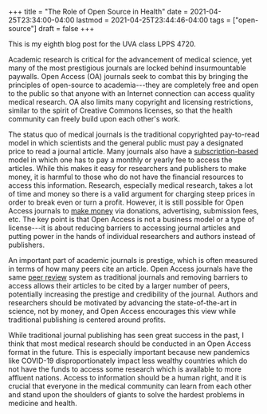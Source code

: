 +++
title = "The Role of Open Source in Health"
date = 2021-04-25T23:34:00-04:00
lastmod = 2021-04-25T23:44:46-04:00
tags = ["open-source"]
draft = false
+++

This is my eighth blog post for the UVA class LPPS 4720.

Academic research is critical for the advancement of medical science, yet many of the most prestigious journals are locked behind insurmountable paywalls. Open Access (OA) journals seek to combat this by bringing the principles of open-source to academia---they are completely free and open to the public so that anyone with an Internet connection can access quality medical research. OA also limits many copyright and licensing restrictions, similar to the spirit of Creative Commons licenses, so that the health community can freely build upon each other's work.

The status quo of medical journals is the traditional copyrighted pay-to-read model in which scientists and the general public must pay a designated price to read a journal article. Many journals also have a [subscription-based](https://www.nejm.org/about-nejm/individual-subscriptions) model in which one has to pay a monthly or yearly fee to access the articles. While this makes it easy for researchers and publishers to make money, it is harmful to those who do not have the financial resources to access this information. Research, especially medical research, takes a lot of time and money so there is a valid argument for charging steep prices in order to break even or turn a profit. However, it is still possible for Open Access journals to [make money](http://oad.simmons.edu/oadwiki/OA%5Fjournal%5Fbusiness%5Fmodels) via donations, advertising, submission fees, etc. The key point is that Open Access is not a business model or a type of license---it is about reducing barriers to accessing journal articles and putting power in the hands of individual researchers and authors instead of publishers.

An important part of academic journals is prestige, which is often measured in terms of how many peers cite an article. Open Access journals have the same [peer review](http://legacy.earlham.edu/~peters/fos/overview.htm#peerreview) system as traditional journals and removing barriers to access allows their articles to be cited by a larger number of peers, potentially increasing the prestige and credibility of the journal. Authors and researchers should be motivated by advancing the state-of-the-art in science, not by money, and Open Access encourages this view while traditional publishing is centered around profits.

While traditional journal publishing has seen great success in the past, I think that most medical research should be conducted in an Open Access format in the future. This is especially important because new pandemics like COVID-19 disproportionately impact less wealthy countries which do not have the funds to access some research which is available to more affluent nations. Access to information should be a human right, and it is crucial that everyone in the medical community can learn from each other and stand upon the shoulders of giants to solve the hardest problems in medicine and health.
